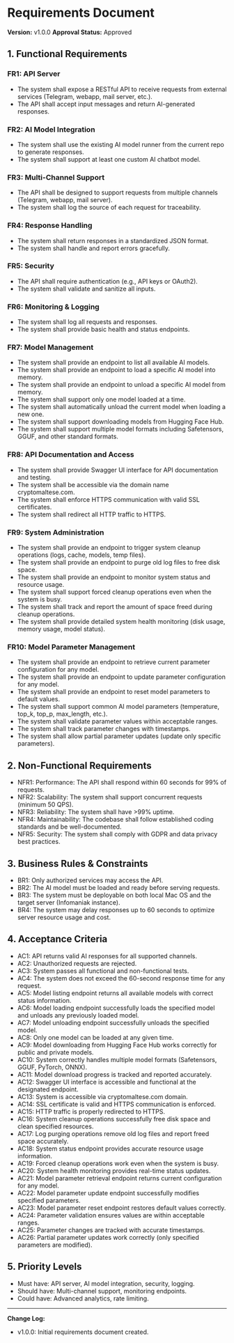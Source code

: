 # Requirements Document

**Version:** v1.0.0
**Approval Status:** Approved

## 1. Functional Requirements

### FR1: API Server
- The system shall expose a RESTful API to receive requests from external services (Telegram, webapp, mail server, etc.).
- The API shall accept input messages and return AI-generated responses.

### FR2: AI Model Integration
- The system shall use the existing AI model runner from the current repo to generate responses.
- The system shall support at least one custom AI chatbot model.

### FR3: Multi-Channel Support
- The API shall be designed to support requests from multiple channels (Telegram, webapp, mail server).
- The system shall log the source of each request for traceability.

### FR4: Response Handling
- The system shall return responses in a standardized JSON format.
- The system shall handle and report errors gracefully.

### FR5: Security
- The API shall require authentication (e.g., API keys or OAuth2).
- The system shall validate and sanitize all inputs.

### FR6: Monitoring & Logging
- The system shall log all requests and responses.
- The system shall provide basic health and status endpoints.

### FR7: Model Management
- The system shall provide an endpoint to list all available AI models.
- The system shall provide an endpoint to load a specific AI model into memory.
- The system shall provide an endpoint to unload a specific AI model from memory.
- The system shall support only one model loaded at a time.
- The system shall automatically unload the current model when loading a new one.
- The system shall support downloading models from Hugging Face Hub.
- The system shall support multiple model formats including Safetensors, GGUF, and other standard formats.

### FR8: API Documentation and Access
- The system shall provide Swagger UI interface for API documentation and testing.
- The system shall be accessible via the domain name cryptomaltese.com.
- The system shall enforce HTTPS communication with valid SSL certificates.
- The system shall redirect all HTTP traffic to HTTPS.

### FR9: System Administration
- The system shall provide an endpoint to trigger system cleanup operations (logs, cache, models, temp files).
- The system shall provide an endpoint to purge old log files to free disk space.
- The system shall provide an endpoint to monitor system status and resource usage.
- The system shall support forced cleanup operations even when the system is busy.
- The system shall track and report the amount of space freed during cleanup operations.
- The system shall provide detailed system health monitoring (disk usage, memory usage, model status).

### FR10: Model Parameter Management
- The system shall provide an endpoint to retrieve current parameter configuration for any model.
- The system shall provide an endpoint to update parameter configuration for any model.
- The system shall provide an endpoint to reset model parameters to default values.
- The system shall support common AI model parameters (temperature, top_k, top_p, max_length, etc.).
- The system shall validate parameter values within acceptable ranges.
- The system shall track parameter changes with timestamps.
- The system shall allow partial parameter updates (update only specific parameters).

## 2. Non-Functional Requirements

- NFR1: Performance: The API shall respond within 60 seconds for 99% of requests.
- NFR2: Scalability: The system shall support concurrent requests (minimum 50 QPS).
- NFR3: Reliability: The system shall have >99% uptime.
- NFR4: Maintainability: The codebase shall follow established coding standards and be well-documented.
- NFR5: Security: The system shall comply with GDPR and data privacy best practices.

## 3. Business Rules & Constraints

- BR1: Only authorized services may access the API.
- BR2: The AI model must be loaded and ready before serving requests.
- BR3: The system must be deployable on both local Mac OS and the target server (Infomaniak instance).
- BR4: The system may delay responses up to 60 seconds to optimize server resource usage and cost.

## 4. Acceptance Criteria

- AC1: API returns valid AI responses for all supported channels.
- AC2: Unauthorized requests are rejected.
- AC3: System passes all functional and non-functional tests.
- AC4: The system does not exceed the 60-second response time for any request.
- AC5: Model listing endpoint returns all available models with correct status information.
- AC6: Model loading endpoint successfully loads the specified model and unloads any previously loaded model.
- AC7: Model unloading endpoint successfully unloads the specified model.
- AC8: Only one model can be loaded at any given time.
- AC9: Model downloading from Hugging Face Hub works correctly for public and private models.
- AC10: System correctly handles multiple model formats (Safetensors, GGUF, PyTorch, ONNX).
- AC11: Model download progress is tracked and reported accurately.
- AC12: Swagger UI interface is accessible and functional at the designated endpoint.
- AC13: System is accessible via cryptomaltese.com domain.
- AC14: SSL certificate is valid and HTTPS communication is enforced.
- AC15: HTTP traffic is properly redirected to HTTPS.
- AC16: System cleanup operations successfully free disk space and clean specified resources.
- AC17: Log purging operations remove old log files and report freed space accurately.
- AC18: System status endpoint provides accurate resource usage information.
- AC19: Forced cleanup operations work even when the system is busy.
- AC20: System health monitoring provides real-time status updates.
- AC21: Model parameter retrieval endpoint returns current configuration for any model.
- AC22: Model parameter update endpoint successfully modifies specified parameters.
- AC23: Model parameter reset endpoint restores default values correctly.
- AC24: Parameter validation ensures values are within acceptable ranges.
- AC25: Parameter changes are tracked with accurate timestamps.
- AC26: Partial parameter updates work correctly (only specified parameters are modified).

## 5. Priority Levels

- Must have: API server, AI model integration, security, logging.
- Should have: Multi-channel support, monitoring endpoints.
- Could have: Advanced analytics, rate limiting.

---

**Change Log:**
- v1.0.0: Initial requirements document created. 